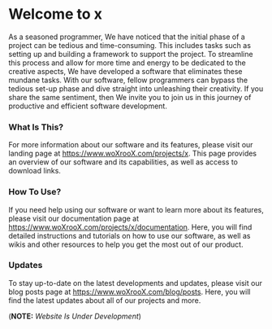 # Welcome to x

As a seasoned programmer, We have noticed that the initial phase of a project can be tedious and time-consuming. This includes tasks such as setting up and building a framework to support the project. To streamline this process and allow for more time and energy to be dedicated to the creative aspects, We have developed a software that eliminates these mundane tasks. With our software, fellow programmers can bypass the tedious set-up phase and dive straight into unleashing their creativity. If you share the same sentiment, then We invite you to join us in this journey of productive and efficient software development.

### What Is This?
For more information about our software and its features, please visit our landing page at https://www.woXrooX.com/projects/x. This page provides an overview of our software and its capabilities, as well as access to download links.

### How To Use?
If you need help using our software or want to learn more about its features, please visit our documentation page at https://www.woXrooX.com/projects/x/documentation. Here, you will find detailed instructions and tutorials on how to use our software, as well as wikis and other resources to help you get the most out of our product.

### Updates
To stay up-to-date on the latest developments and updates, please visit our blog posts page at https://www.woXrooX.com/blog/posts. Here, you will find the latest updates about all of our projects and more.


(**NOTE:** *Website Is Under Development*)
